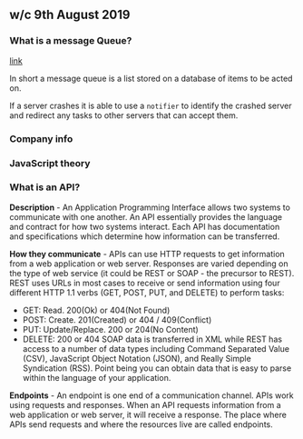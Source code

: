 ## w/c 9th August 2019

### What is a message Queue?

[link](https://www.youtube.com/watch?v=oUJbuFMyBDk)

In short a message queue is a list stored on a database of items to be acted on.

If a server crashes it is able to use a `notifier` to identify the crashed server and redirect any tasks to other servers that can accept them.

### Company info

### JavaScript theory

### What is an API?

**Description** - An Application Programming Interface allows two systems to communicate with one another. An API essentially provides the language and contract for how two systems interact. Each API has documentation and specifications which determine how information can be transferred.

**How they communicate** - APIs can use HTTP requests to get information from a web application or web server. Responses are varied depending on the type of web service (it could be REST or SOAP - the precursor to REST). REST uses URLs in most cases to receive or send information using four different HTTP 1.1 verbs (GET, POST, PUT, and DELETE) to perform tasks:
- GET: Read. 200(Ok) or 404(Not Found)
- POST: Create. 201(Created) or 404 / 409(Conflict)
- PUT: Update/Replace. 200 or 204(No Content)
- DELETE: 200 or 404
SOAP data is transferred in XML while REST has access to a number of data types including Command Separated Value (CSV), JavaScript Object Notation (JSON), and Really Simple Syndication (RSS). Point being you can obtain data that is easy to parse within the language of your application.

**Endpoints** - An endpoint is one end of a communication channel. APIs work using requests and responses. When an API requests information from a web application or web server, it will receive a response. The place where APIs send requests and where the resources live are called endpoints.

